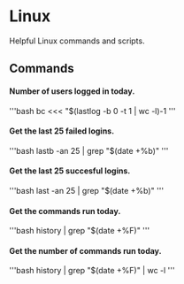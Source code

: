 # Linux
Helpful Linux commands and scripts.

## Commands

#### Number of users logged in today.
'''bash
bc <<< "$(lastlog -b 0 -t 1 | wc -l)-1
'''

#### Get the last 25 failed logins.
'''bash
lastb -an 25 | grep "$(date +%b)"
'''

#### Get the last 25 succesful logins.
'''bash
last -an 25 | grep "$(date +%b)"
'''

#### Get the commands run today.
'''bash
history | grep "$(date +%F)"
'''

#### Get the number of commands run today.
'''bash
history | grep "$(date +%F)" | wc -l
'''
